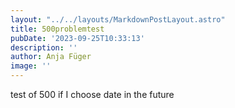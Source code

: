 ```yaml
---
layout: "../../layouts/MarkdownPostLayout.astro"
title: 500problemtest
pubDate: '2023-09-25T10:33:13'
description: ''
author: Anja Füger
image: ''
---
```


test of 500 if I choose date in the future